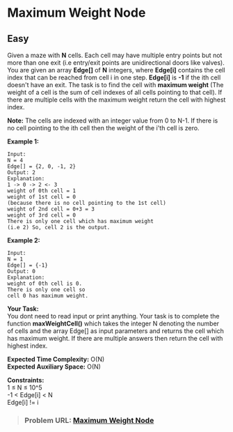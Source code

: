# **Maximum Weight Node**

## **Easy**

Given a maze with **N** cells. Each cell may have multiple entry points but not more than one exit (i.e entry/exit points are unidirectional doors like valves).
You are given an array **Edge[]** of **N** integers, where **Edge[i]** contains the cell index that can be reached from cell i in one step. **Edge[i]** is **-1** if the ith cell doesn't have an exit. 
The task is to find the cell with **maximum weight** (The weight of a cell is the sum of cell indexes of all cells pointing to that cell). If there are multiple cells with the maximum weight return the cell with highest index.

**Note:** The cells are indexed with an integer value from 0 to N-1. If there is no cell pointing to the ith cell then the weight of the i'th cell is zero.

**Example 1:**

```
Input:
N = 4
Edge[] = {2, 0, -1, 2}
Output: 2
Explanation: 
1 -> 0 -> 2 <- 3
weight of 0th cell = 1
weight of 1st cell = 0 
(because there is no cell pointing to the 1st cell)
weight of 2nd cell = 0+3 = 3
weight of 3rd cell = 0
There is only one cell which has maximum weight
(i.e 2) So, cell 2 is the output.

```

  
**Example 2:**

```
Input:
N = 1
Edge[] = {-1}
Output: 0
Explanation:
weight of 0th cell is 0.
There is only one cell so 
cell 0 has maximum weight.

```

  
**Your Task:**   
You dont need to read input or print anything. Your task is to complete the function **maxWeightCell()** which takes the integer N denoting the number of cells and the array Edge[] as input parameters and returns the cell which has maximum weight. If there are multiple answers then return the cell with highest index.

**Expected Time Complexity:** O(N)   
**Expected Auxiliary Space:** O(N)   

  
**Constraints:**  
1 ≤ N ≤ 10^5  
-1 < Edge[i] < N  
Edge[i] != i

> ### **Problem URL: [Maximum Weight Node](https://practice.geeksforgeeks.org/problems/b64485d3994958cca8748991bb58668204b3e4c0/1)**
